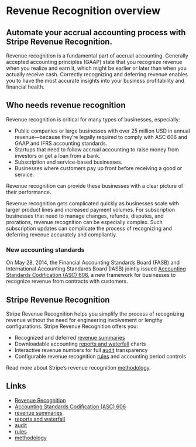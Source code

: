# Revenue Recognition overview

## Automate your accrual accounting process with Stripe Revenue Recognition.

Revenue recognition is a fundamental part of accrual accounting. Generally
accepted accounting principles (GAAP) state that you recognize revenue when you
realize and earn it, which might be earlier or later than when you actually
receive cash. Correctly recognizing and deferring revenue enables you to have
the most accurate insights into your business profitability and financial
health.

## Who needs revenue recognition

Revenue recognition is critical for many types of businesses, especially:

- Public companies or large businesses with over 25 million USD in annual
revenue—because they’re legally required to comply with ASC 606 and GAAP and
IFRS accounting standards.
- Startups that need to follow accrual accounting to raise money from investors
or get a loan from a bank.
- Subscription and service-based businesses.
- Businesses where customers pay up front before receiving a good or service.

Revenue recognition can provide these businesses with a clear picture of their
performance.

Revenue recognition gets complicated quickly as businesses scale with larger
product lines and increased payment volumes. For subscription businesses that
need to manage changes, refunds, disputes, and prorations, revenue recognition
can be especially complex. Such subscription updates can complicate the process
of recognizing and deferring revenue accurately and compliantly.

### New accounting standards

On May 28, 2014, the Financial Accounting Standards Board (FASB) and
International Accounting Standards Board (IASB) jointly issued [Accounting
Standards Codification (ASC) 606](https://asc.fasb.org/606/tableOfContent), a
new framework for businesses to recognize revenue from contracts with customers.

## Stripe Revenue Recognition

Stripe Revenue Recognition helps you simplify the process of recognizing revenue
without the need for engineering involvement or lengthy configurations. Stripe
Revenue Recognition offers you:

- Recognized and deferred [revenue
summaries](https://docs.stripe.com/revenue-recognition/reports/monthly-summary)
- Downloadable accounting [reports and
waterfall](https://docs.stripe.com/revenue-recognition/reports/waterfall) charts
- Interactive revenue numbers for full
[audit](https://docs.stripe.com/revenue-recognition/reports/audit-numbers)
transparency
- Configurable revenue recognition
[rules](https://docs.stripe.com/revenue-recognition/rules) and accounting period
controls

Read more about Stripe’s revenue recognition
[methodology](https://docs.stripe.com/revenue-recognition/methodology).

## Links

- [Revenue
Recognition](https://dashboard.stripe.com/get-started/revenue-recognition?source=docs)
- [Accounting Standards Codification (ASC)
606](https://asc.fasb.org/606/tableOfContent)
- [revenue
summaries](https://docs.stripe.com/revenue-recognition/reports/monthly-summary)
- [reports and
waterfall](https://docs.stripe.com/revenue-recognition/reports/waterfall)
- [audit](https://docs.stripe.com/revenue-recognition/reports/audit-numbers)
- [rules](https://docs.stripe.com/revenue-recognition/rules)
- [methodology](https://docs.stripe.com/revenue-recognition/methodology)